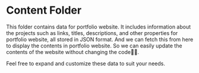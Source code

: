# Content Folder

This folder contains data for portfolio website. It includes information about the projects such as links, titles, descriptions, and other properties for portfolio website, all stored in JSON format.
And we can fetch this from here to display the contents in portfolio website. So we can easily update the contents of the website without changing the code✌🏻.

Feel free to expand and customize these data to suit your needs.
